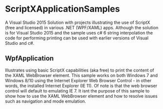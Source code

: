 # ScriptXApplicationSamples
A Visual Studio 2015 Solution with projects illustrating the use of ScriptX (free and licensed) in various .NET (WPF/XAML) apps. Although the solution is for Visual Studio 2015 and the sample uses c# 6 string interpolation the code for performing printing can be used with earlier versions of Visual Studio and c#.

## WpfApplication ##
Illustrates using basic ScriptX capabilities (aka free) to print the content of the XAML WebBrowser element. This sample works on both Windows 7 and Windows 8/10 using the Internet Explorer Web Browser Control - in other words, the installed Internet Explorer (IE 11). Of note is that the web browser control will default to emulating IE 7.
It isnt the purpose of this sample to show how to use the XAML WebBrowser element and how to resolve issues such as navigation and mode emulation. 

